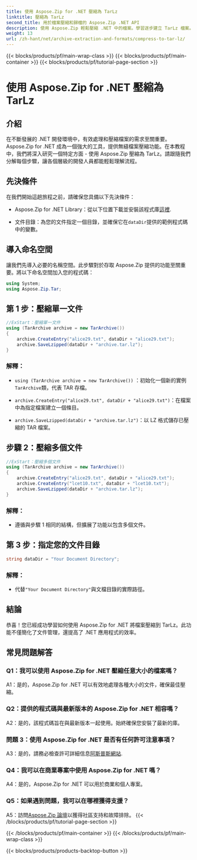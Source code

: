 ```yaml
---
title: 使用 Aspose.Zip for .NET 壓縮為 TarLz
linktitle: 壓縮為 TarLz
second_title: 用於檔案壓縮和歸檔的 Aspose.Zip .NET API
description: 使用 Aspose.Zip 輕鬆壓縮 .NET 中的檔案。學習逐步建立 TarLz 檔案。
weight: 13
url: /zh-hant/net/archive-extraction-and-formats/compress-to-tar-lz/
---
```


{{< blocks/products/pf/main-wrap-class >}}
{{< blocks/products/pf/main-container >}}
{{< blocks/products/pf/tutorial-page-section >}}

# 使用 Aspose.Zip for .NET 壓縮為 TarLz

## 介紹

在不斷發展的 .NET 開發環境中，有效處理和壓縮檔案的需求至關重要。 Aspose.Zip for .NET 成為一個強大的工具，提供無縫檔案壓縮功能。在本教程中，我們將深入研究一個特定方面 - 使用 Aspose.Zip 壓縮為 TarLz。請跟隨我們分解每個步驟，讓各個層級的開發人員都能輕鬆理解流程。

## 先決條件

在我們開始這趟旅程之前，請確保您具備以下先決條件：

-  Aspose.Zip for .NET Library：從以下位置下載並安裝該程式庫[這裡](https://releases.aspose.com/zip/net/).

- 文件目錄：為您的文件指定一個目錄，並確保它在`dataDir`提供的範例程式碼中的變數。

## 導入命名空間

讓我們先導入必要的名稱空間。此步驟對於存取 Aspose.Zip 提供的功能至關重要。將以下命名空間加入您的程式碼：

```csharp
using System;
using Aspose.Zip.Tar;
```

## 第 1 步：壓縮單一文件

```csharp
//ExStart：壓縮單一文件
using (TarArchive archive = new TarArchive())
{
    archive.CreateEntry("alice29.txt", dataDir + "alice29.txt");
    archive.SaveLzipped(dataDir + "archive.tar.lz");
}
```

### 解釋：

- `using (TarArchive archive = new TarArchive())` ：初始化一個新的實例`TarArchive`類，代表 TAR 存檔。

- `archive.CreateEntry("alice29.txt", dataDir + "alice29.txt")`：在檔案中為指定檔案建立一個條目。

- `archive.SaveLzipped(dataDir + "archive.tar.lz")`：以 LZ 格式儲存已壓縮的 TAR 檔案。

## 步驟 2：壓縮多個文件

```csharp
//ExStart：壓縮多個文件
using (TarArchive archive = new TarArchive())
{
    archive.CreateEntry("alice29.txt", dataDir + "alice29.txt");
    archive.CreateEntry("lcet10.txt", dataDir + "lcet10.txt");
    archive.SaveLzipped(dataDir + "archive.tar.lz");
}
```

### 解釋：

- 遵循與步驟 1 相同的結構，但擴展了功能以包含多個文件。

## 第 3 步：指定您的文件目錄


```csharp
string dataDir = "Your Document Directory";
```

### 解釋：

- 代替`"Your Document Directory"`與文檔目錄的實際路徑。

## 結論

恭喜！您已經成功學習如何使用 Aspose.Zip for .NET 將檔案壓縮到 TarLz。此功能不僅簡化了文件管理，還提高了 .NET 應用程式的效率。

## 常見問題解答

### Q1：我可以使用 Aspose.Zip for .NET 壓縮任意大小的檔案嗎？

A1：是的，Aspose.Zip for .NET 可以有效地處理各種大小的文件，確保最佳壓縮。

### Q2：提供的程式碼與最新版本的 Aspose.Zip for .NET 相容嗎？

A2：是的，該程式碼旨在與最新版本一起使用。始終確保您安裝了最新的庫。

### 問題 3：使用 Aspose.Zip for .NET 是否有任何許可注意事項？

 A3：是的，請務必檢查許可詳細信息[阿斯普斯網站](https://purchase.aspose.com/buy).

### Q4：我可以在商業專案中使用 Aspose.Zip for .NET 嗎？

A4：是的，Aspose.Zip for .NET 可以用於商業和個人專案。

### Q5：如果遇到問題，我可以在哪裡獲得支援？

 A5：訪問[Aspose.Zip 論壇](https://forum.aspose.com/c/zip/37)以獲得社區支持和故障排除。
{{< /blocks/products/pf/tutorial-page-section >}}

{{< /blocks/products/pf/main-container >}}
{{< /blocks/products/pf/main-wrap-class >}}

{{< blocks/products/products-backtop-button >}}
